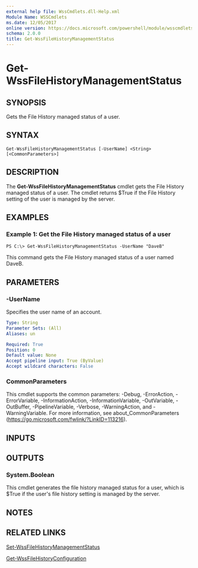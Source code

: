 ```yaml
---
external help file: WssCmdlets.dll-Help.xml
Module Name: WSSCmdlets
ms.date: 12/05/2017
online version: https://docs.microsoft.com/powershell/module/wsscmdlets/get-wssfilehistorymanagementstatus?view=windowsserver2012r2-ps&wt.mc_id=ps-gethelp
schema: 2.0.0
title: Get-WssFileHistoryManagementStatus
---
```


# Get-WssFileHistoryManagementStatus

## SYNOPSIS
Gets the File History managed status of a user.

## SYNTAX

```
Get-WssFileHistoryManagementStatus [-UserName] <String> [<CommonParameters>]
```

## DESCRIPTION
The **Get-WssFileHistoryManagementStatus** cmdlet gets the File History managed status of a user.
The cmdlet returns $True if the File History setting of the user is managed by the server.

## EXAMPLES

### Example 1: Get the File History managed status of a user
```
PS C:\> Get-WssFileHistoryManagementStatus -UserName "DaveB"
```

This command gets the File History managed status of a user named DaveB.

## PARAMETERS

### -UserName
Specifies the user name of an account.

```yaml
Type: String
Parameter Sets: (All)
Aliases: un

Required: True
Position: 0
Default value: None
Accept pipeline input: True (ByValue)
Accept wildcard characters: False
```

### CommonParameters
This cmdlet supports the common parameters: -Debug, -ErrorAction, -ErrorVariable, -InformationAction, -InformationVariable, -OutVariable, -OutBuffer, -PipelineVariable, -Verbose, -WarningAction, and -WarningVariable. For more information, see about_CommonParameters (https://go.microsoft.com/fwlink/?LinkID=113216).

## INPUTS

## OUTPUTS

### System.Boolean
This cmdlet generates the file history managed status for a user, which is $True if the user's file history setting is managed by the server.

## NOTES

## RELATED LINKS

[Set-WssFileHistoryManagementStatus](./Set-WssFileHistoryManagementStatus.md)

[Get-WssFileHistoryConfiguration](./Get-WssFileHistoryConfiguration.md)


